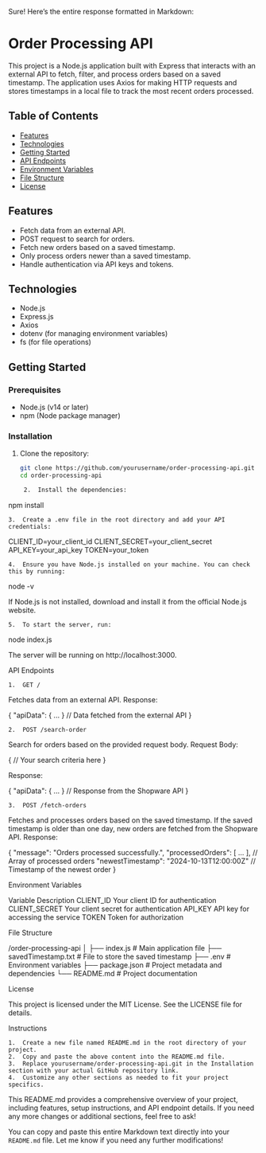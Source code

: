 Sure! Here’s the entire response formatted in Markdown:

# Order Processing API

This project is a Node.js application built with Express that interacts with an external API to fetch, filter, and process orders based on a saved timestamp. The application uses Axios for making HTTP requests and stores timestamps in a local file to track the most recent orders processed.

## Table of Contents

- [Features](#features)
- [Technologies](#technologies)
- [Getting Started](#getting-started)
- [API Endpoints](#api-endpoints)
- [Environment Variables](#environment-variables)
- [File Structure](#file-structure)
- [License](#license)

## Features

- Fetch data from an external API.
- POST request to search for orders.
- Fetch new orders based on a saved timestamp.
- Only process orders newer than a saved timestamp.
- Handle authentication via API keys and tokens.

## Technologies

- Node.js
- Express.js
- Axios
- dotenv (for managing environment variables)
- fs (for file operations)

## Getting Started

### Prerequisites

- Node.js (v14 or later)
- npm (Node package manager)

### Installation

1. Clone the repository:
   ```bash
   git clone https://github.com/yourusername/order-processing-api.git
   cd order-processing-api

	2.	Install the dependencies:

npm install


	3.	Create a .env file in the root directory and add your API credentials:

CLIENT_ID=your_client_id
CLIENT_SECRET=your_client_secret
API_KEY=your_api_key
TOKEN=your_token


	4.	Ensure you have Node.js installed on your machine. You can check this by running:

node -v

If Node.js is not installed, download and install it from the official Node.js website.

	5.	To start the server, run:

node index.js

The server will be running on http://localhost:3000.

API Endpoints

	1.	GET /
Fetches data from an external API.
Response:

{
"apiData": { ... } // Data fetched from the external API
}


	2.	POST /search-order
Search for orders based on the provided request body.
Request Body:

{
// Your search criteria here
}

Response:

{
"apiData": { ... } // Response from the Shopware API
}


	3.	POST /fetch-orders
Fetches and processes orders based on the saved timestamp. If the saved timestamp is older than one day, new orders are fetched from the Shopware API.
Response:

{
"message": "Orders processed successfully.",
"processedOrders": [ ... ], // Array of processed orders
"newestTimestamp": "2024-10-13T12:00:00Z" // Timestamp of the newest order
}



Environment Variables

Variable	Description
CLIENT_ID	Your client ID for authentication
CLIENT_SECRET	Your client secret for authentication
API_KEY	API key for accessing the service
TOKEN	Token for authorization

File Structure

/order-processing-api
│
├── index.js                  # Main application file
├── savedTimestamp.txt        # File to store the saved timestamp
├── .env                      # Environment variables
├── package.json              # Project metadata and dependencies
└── README.md                 # Project documentation

License

This project is licensed under the MIT License. See the LICENSE file for details.

Instructions

	1.	Create a new file named README.md in the root directory of your project.
	2.	Copy and paste the above content into the README.md file.
	3.	Replace yourusername/order-processing-api.git in the Installation section with your actual GitHub repository link.
	4.	Customize any other sections as needed to fit your project specifics.

This README.md provides a comprehensive overview of your project, including features, setup instructions, and API endpoint details. If you need any more changes or additional sections, feel free to ask!

You can copy and paste this entire Markdown text directly into your `README.md` file. Let me know if you need any further modifications!